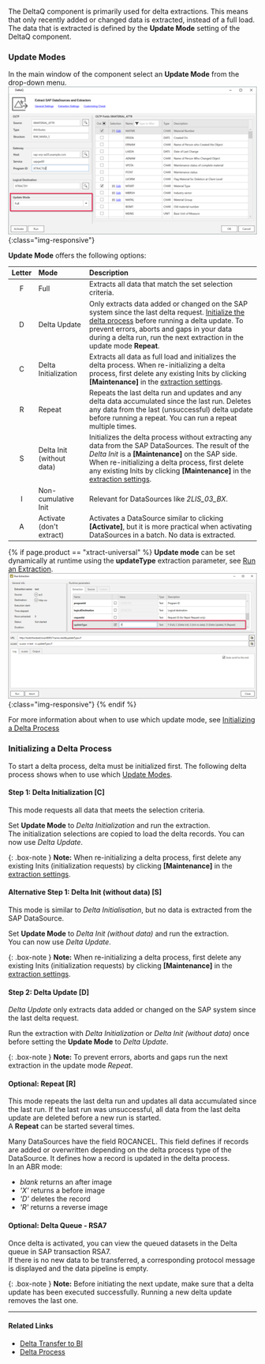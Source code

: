 The DeltaQ component is primarily used for delta extractions.
This means that only recently added or changed data is extracted, instead of a full load.
The data that is extracted is defined by the **Update Mode** setting of the DeltaQ component.

### Update Modes

In the main window of the component select an **Update Mode** from the drop-down menu.
![Update-Mode2](/img/content/deltaq-extraction-seetings.png ){:class="img-responsive"}

**Update Mode** offers the following options:

| Letter |  Mode   | Description |
| :------: |:--- | :--- |
| F | Full  | Extracts all data that match the set selection criteria.|
| D | Delta Update | Only extracts data added or changed on the SAP system since the last delta request. [Initialize the delta process](#initializing-a-delta-process) before running a delta update. To prevent errors, aborts and gaps in your data during a delta run, run the next extraction in the update mode **Repeat**. |
| C | Delta Initialization | Extracts all data as full load and initializes the delta process. When re-initializing a delta process, first delete any existing Inits by clicking **[Maintenance]** in the [extraction settings](./extraction-settings).|
| R | Repeat  | Repeats the last delta run and updates and any delta data accumulated since the last run. Deletes any data from the last (unsuccessful) delta update before running a repeat. You can run a repeat multiple times.|
| S | Delta Init (without data)   | Initializes the delta process without extracting any data from the SAP DataSources. The result of the *Delta Init* is a **[Maintenance]** on the SAP side. When re-initializing a delta process, first delete any existing Inits by clicking **[Maintenance]** in the [extraction settings](./extraction-settings).|
| I | Non-cumulative Init    |  Relevant for DataSources like *2LIS_03_BX*.  |
| A | Activate (don't extract)  | Activates a DataSource similar to clicking **[Activate]**, but it is more practical when activating DataSources in a batch. No data is extracted. |

{% if page.product == "xtract-universal" %}
**Update mode** can be set dynamically at runtime using the **updateType** extraction parameter, see [Run an Extraction](../execute-and-automate-extractions/extraction-parameters#run-an-extraction).<br>
![Update-Mode1](/img/content/updatetype_runtime_parameter.png ){:class="img-responsive"}
{% endif %}

For more information about when to use which update mode, see [Initializing a Delta Process](#initializing-a-delta-process)


<!---
The following content was moved here from the page "Delta". 
-->

### Initializing a Delta Process

To start a delta process, delta must be initialized first. 
The following delta process shows when to use which [Update Modes](#update-modes). 

#### Step 1: Delta Initialization [C]
This mode requests all data that meets the selection criteria.

Set **Update Mode** to *Delta Initialization* and run the extraction.<br>
The initialization selections are copied to load the delta records. You can now use *Delta Update*.

{: .box-note } 
**Note:** When re-initializing a delta process, first delete any existing Inits (initialization requests) by clicking **[Maintenance]** in the [extraction settings](./extraction-settings).

#### Alternative Step 1: Delta Init (without data) [S]
This mode is similar to *Delta Initialisation*, but no data is extracted from the SAP DataSource.

Set **Update Mode** to *Delta Init (without data)* and run the extraction.<br>
You can now use *Delta Update*.

{: .box-note } 
**Note:** When re-initializing a delta process, first delete any existing Inits (initialization requests) by clicking **[Maintenance]** in the [extraction settings](./extraction-settings).

#### Step 2: Delta Update [D]
*Delta Update* only extracts data added or changed on the SAP system since the last delta request.

Run the extraction with *Delta Initialization* or *Delta Init (without data)* once before setting the **Update Mode** to *Delta Update*.

{: .box-note } 
**Note:** To prevent errors, aborts and gaps run the next extraction in the update mode *Repeat*.

#### Optional: Repeat [R]
This mode repeats the last delta run and updates all data accumulated since the last run. 
If the last run was unsuccessful, all data from the last delta update are deleted before a new run is started.<br>
A **Repeat** can be started several times.

Many DataSources have the field ROCANCEL. This field defines if records are added or overwritten depending on the delta process type of the DataSource. 
It defines how a record is updated in the delta process.<br>
In an ABR mode: <br>
* *blank* returns an after image<br>
* *'X'*  returns a before image<br>
* *'D'* deletes the record<br>
* *'R'* returns a reverse image


#### Optional: Delta Queue - RSA7
Once delta is activated, you can view the queued datasets in the Delta queue in SAP transaction RSA7.<br>
If there is no new data to be transferred, a corresponding protocol message is displayed and the data pipeline is empty.

{: .box-note } 
**Note:** Before initiating the next update, make sure that a delta update has been executed successfully. Running a new delta update removes the last one. 


*****
#### Related Links
- [Delta Transfer to BI](https://help.sap.com/doc/saphelp_nw70/7.0.31/en-US/37/4f3ca8b672a34082ab3085d3c22145/content.htm?no_cache=true)
- [Delta Process](https://help.sap.com/viewer/ccc9cdbdc6cd4eceaf1e5485b1bf8f4b/7.4.23/en-US/4f18f6aa3fca410ae10000000a42189d.html)
